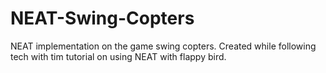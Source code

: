 # NEAT-Swing-Copters
NEAT implementation on the game swing copters. Created while following tech with tim tutorial on using NEAT with flappy bird.
